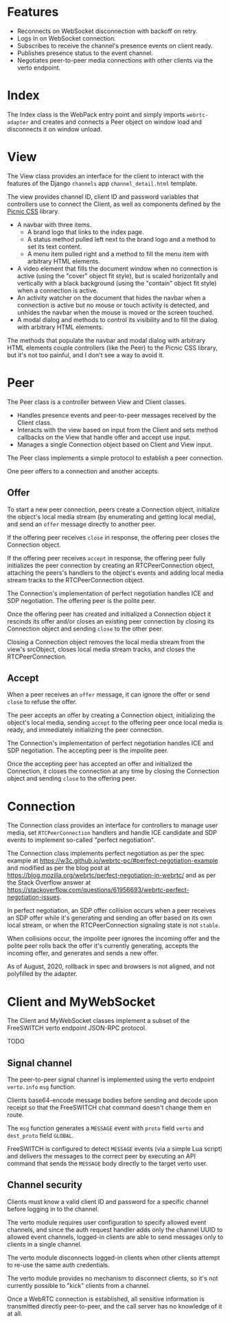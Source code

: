 # Features

- Reconnects on WebSocket disconnection with backoff on retry.
- Logs in on WebSocket connection.
- Subscribes to receive
  the channel's presence events
  on client ready.
- Publishes presence status
  to the event channel.
- Negotiates peer-to-peer media connections
  with other clients 
  via the verto endpoint.


# Index

The Index class
is the WebPack entry point
and simply imports `webrtc-adapter` 
and creates and connects a Peer object
on window load
and disconnects it
on window unload.


# View

The View class
provides an interface
for the client to interact
with the features of
the Django `channels` app
`channel_detail.html` template.

The view provides
channel ID, client ID and password variables
that controllers use
to connect the Client,
as well as
components defined by the
[Picnic CSS](https://picnicss.com/)
library.

- A navbar with three items.
  - A brand logo that links to the index page.
  - A status method pulled left next to the brand logo
    and a method to set its text content.
  - A menu item pulled right
    and a method to fill the menu item
    with arbitrary HTML elements.
- A video element
  that fills the document window
  when no connection is active
  (using the "cover" object fit style),
  but is scaled horizontally and vertically
  with a black background
  (using the "contain" object fit style)
  when a connection is active.
- An activity watcher on the document
  that hides the navbar when a connection is active
  but no mouse or touch activity is detected,
  and unhides the navbar when
  the mouse is moved or the screen touched.
- A modal dialog
  and methods
  to control its visibility
  and to fill the dialog
  with arbitrary HTML elements.

The methods that populate
the navbar and modal dialog
with arbitrary HTML elements
couple controllers
(like the Peer)
to the Picnic CSS library,
but it's not too painful,
and I don't see a way to avoid it.


# Peer

The Peer class
is a controller
between View and Client classes.

- Handles presence events
  and peer-to-peer messages
  received by the Client class.
- Interacts with the view
  based on input from the Client
  and sets method callbacks on the View
  that handle offer and accept use input.
- Manages a single Connection object
  based on Client and View input.

The Peer class
implements a simple protocol
to establish a peer connection.

One peer offers to a connection
and another accepts.

## Offer

To start a new peer connection,
peers create a Connection object,
initialize the object's local media stream
(by enumerating and getting local media),
and send an `offer` message
directly to another peer.

If the offering peer receives `close` in response,
the offering peer closes the Connection object.

If the offering peer receives `accept` in response,
the offering peer fully initializes the peer connection
by creating an RTCPeerConnection object,
attaching the peers's handlers to the object's events
and adding local media stream tracks
to the RTCPeerConnection object.

The Connection's
implementation of perfect negotiation
handles ICE and SDP negotiation.
The offering peer
is the polite peer.

Once the offering peer
has created and initialized
a Connection object
it rescinds its offer
and/or closes an existing peer connection
by closing its Connection object
and sending `close` to the other peer.

Closing a Connection object
removes the local media stream from the view's srcObject,
closes local media stream tracks,
and closes the RTCPeerConnection.

## Accept

When a peer receives an `offer` message,
it can ignore the offer
or send `close`
to refuse the offer.

The peer accepts an offer
by creating a Connection object,
initializing the object's local media,
sending `accept` to the offering peer
once local media is ready,
and immediately initializing the peer connection.

The Connection's
implementation of perfect negotiation
handles ICE and SDP negotiation.
The accepting peer
is the impolite peer.

Once the accepting peer
has accepted an offer
and initialized the Connection,
it closes the connection
at any time
by closing the Connection object
and sending `close` to the offering peer.


# Connection

The Connection class
provides an interface for controllers to
manage user media,
set `RTCPeerConnection` handlers
and handle ICE candidate and SDP events
to implement so-called "perfect negotiation".

The Connection class
implements perfect negotiation
as per the spec example at
https://w3c.github.io/webrtc-pc/#perfect-negotiation-example
and modified as per the blog post at
https://blog.mozilla.org/webrtc/perfect-negotiation-in-webrtc/
and as per the Stack Overflow answer at
https://stackoverflow.com/questions/61956693/webrtc-perfect-negotiation-issues.

In perfect negotiation,
an SDP offer collision occurs
when a peer receives an SDP offer
while it's generating and sending
an offer based on its own local stream,
or when the RTCPeerConnection signaling state
is not `stable`.

When collisions occur,
the impolite peer
ignores the incoming offer
and the polite peer
rolls back the offer it's
currently generating,
accepts the incoming offer,
and generates and sends a new offer.

As of August, 2020,
rollback in spec and browsers
is not aligned,
and not polyfilled
by the adapter.


# Client and MyWebSocket

The Client and MyWebSocket classes
implement a subset of
the FreeSWITCH verto endpoint
JSON-RPC protocol.

TODO

## Signal channel

The peer-to-peer signal channel
is implemented using the verto endpoint
`verto.info` `msg` function.

Clients base64-encode message bodies before sending
and decode upon receipt
so that the FreeSWITCH chat command
doesn't change them en route.

The `msg` function
generates a `MESSAGE` event
with `proto` field `verto`
and `dest_proto` field `GLOBAL`.

FreeSWITCH is configured
to detect `MESSAGE` events
(via a simple Lua script)
and delivers the messages
to the correct peer
by executing an API command
that sends the `MESSAGE` body
directly to the target verto user.

## Channel security

Clients must know a valid client ID and password
for a specific channel
before logging in to the channel.

The verto module
requires user configuration
to specify allowed event channels,
and since the auth request handler
adds only the channel UUID
to allowed event channels,
logged-in clients
are able to send messages
only to clients in a single channel.

The verto module
disconnects logged-in clients
when other clients
attempt to re-use the same auth credentials.

The verto module
provides no mechanism to disconnect clients,
so it's not currently possible
to "kick" clients from a channel.

Once a WebRTC connection is established,
all sensitive information
is transmitted directly peer-to-peer,
and the call server
has no knowledge of it at all.
